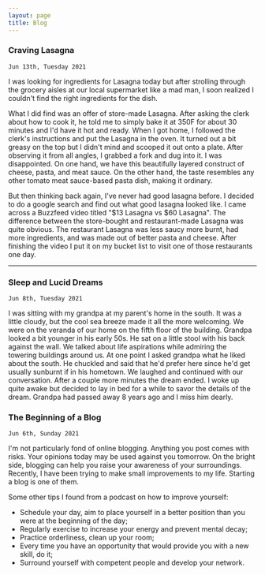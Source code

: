 ```yaml
---
layout: page
title: Blog
---
```

### Craving Lasagna

`Jun 13th, Tuesday 2021`

I was looking for ingredients for Lasagna today but after strolling through the grocery aisles at our local supermarket like a mad man, I soon realized I couldn't find the right ingredients for the dish. 

What I did find was an offer of store-made Lasagna. After asking the clerk about how to cook it, he told me to simply bake it at 350F for about 30 minutes and I'd have it hot and ready. When I got home, I followed the clerk's instructions and put the Lasagna in the oven. It turned out a bit greasy on the top but I didn't mind and scooped it out onto a plate. After observing it from all angles, I grabbed a fork and dug into it. I was disappointed. On one hand, we have this beautifully layered construct of cheese, pasta, and meat sauce. On the other hand, the taste resembles any other tomato meat sauce-based pasta dish, making it ordinary.

But then thinking back again, I've never had good lasagna before. I decided to do a google search and find out what good lasagna looked like. I came across a Buzzfeed video titled "$13 Lasagna vs $60 Lasagna". The difference between the store-bought and restaurant-made Lasagna was quite obvious. The restaurant Lasagna was less saucy more burnt, had more ingredients, and was made out of better pasta and cheese. After finishing the video I put it on my bucket list to visit one of those restaurants one day. 

___
### Sleep and Lucid Dreams

`Jun 8th, Tuesday 2021`

I was sitting with my grandpa at my parent's home in the south. It was a little cloudy, but the cool sea breeze made it all the more welcoming. We were on the veranda of our home on the fifth floor of the building. Grandpa looked a bit younger in his early 50s. He sat on a little stool with his back against the wall. We talked about life aspirations while admiring the towering buildings around us. At one point I asked grandpa what he liked about the south. He chuckled and said that he'd prefer here since he'd get usually sunburnt if in his hometown. We laughed and continued with our conversation. After a couple more minutes the dream ended. I woke up quite awake but decided to lay in bed for a while to savor the details of the dream. Grandpa had passed away 8 years ago and I miss him dearly.

### The Beginning of a Blog

`Jun 6th, Sunday 2021`

I'm not particularly fond of online blogging. Anything you post comes with risks. Your opinions today may be used against you tomorrow. On the bright side, blogging can help you raise your awareness of your surroundings. Recently, I have been trying to make small improvements to my life. Starting a blog is one of them. 

Some other tips I found from a podcast on how to improve yourself:
- Schedule your day, aim to place yourself in a better position than you were at the beginning of the day;
- Regularly exercise to increase your energy and prevent mental decay;
- Practice orderliness, clean up your room;
- Every time you have an opportunity that would provide you with a new skill, do it;
- Surround yourself with competent people and develop your network.
